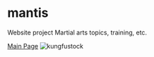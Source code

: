 # mantis
Website project
Martial arts topics, training, etc.

[Main Page](https://kungfuwu.github.io/mantis/main)
![kungfustock](https://www.publicdomainpictures.net/pictures/270000/velka/silhouette-kung-fu-wushu-shaolin-1533734443kjM.jpg)
